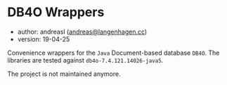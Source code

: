 # DB4O Wrappers
- author: andreasl (andreas@langenhagen.cc)
- version: 19-04-25

Convenience wrappers for the `Java` Document-based database `DB4O`.
The libraries are tested against `db4o-7.4.121.14026-java5`.

The project is not maintained anymore.